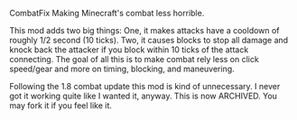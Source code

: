 CombatFix
Making Minecraft's combat less horrible.

This mod adds two big things:
One, it makes attacks have a cooldown of roughly 1/2 second (10 ticks).
Two, it causes blocks to stop all damage and knock back the attacker if you block within 10 ticks of the attack connecting.
The goal of all this is to make combat rely less on click speed/gear and more on timing, blocking, and maneuvering.

Following the 1.8 combat update this mod is kind of unnecessary. I never got it working quite like I wanted it, anyway. 
This is now ARCHIVED. You may fork it if you feel like it.
